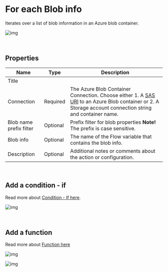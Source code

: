 # For each Blob info

Iterates over a list of blob information in an Azure blob container. 

![img](https://profitbasedocs.blob.core.windows.net/flowimages/foreach-blob-info.png)

<br/>

## Properties

| Name             | Type      |Description                                             |
|------------------|-----------|--------------------------------------------------------|
| Title |   |  |
| Connection       | Required  | The Azure Blob Container Connection. Choose either 1. A [SAS URI](https://learn.microsoft.com/en-us/azure/storage/common/storage-sas-overview) to an Azure Blob container or 2. A Storage account connection string and container name.       |
| Blob name prefix filter| Optional  | Prefix filter for blob properties **Note!** The prefix is case sensitive. |
| Blob info | Optional | The name of the Flow variable that contains the blob info. |
| Description | Optional | Additional notes or comments about the action or configuration.  |

<br/>

## Add a condition - if

Read more about [Condition - If here](../built-in/if.md).

![img](https://profitbasedocs.blob.core.windows.net/flowimages/foreach-blob-info2.png)

<br/>

## Add a function 

Read more about [Function here](../built-in/function.md)

![img](https://profitbasedocs.blob.core.windows.net/flowimages/foreach-blob-info3.png)


![img](https://profitbasedocs.blob.core.windows.net/flowimages/foreach-blob-info4.png)